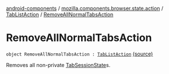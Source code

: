 [android-components](../../index.md) / [mozilla.components.browser.state.action](../index.md) / [TabListAction](index.md) / [RemoveAllNormalTabsAction](./-remove-all-normal-tabs-action.md)

# RemoveAllNormalTabsAction

`object RemoveAllNormalTabsAction : `[`TabListAction`](index.md) [(source)](https://github.com/mozilla-mobile/android-components/blob/master/components/browser/state/src/main/java/mozilla/components/browser/state/action/BrowserAction.kt#L94)

Removes all non-private [TabSessionState](../../mozilla.components.browser.state.state/-tab-session-state/index.md)s.

